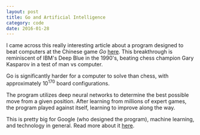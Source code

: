 ```yaml
---
layout: post
title: Go and Artificial Intelligence
category: code
date: 2016-01-28
---
```


I came across this really interesting article about a program designed to beat computers at the Chinese game *Go* [here](http://www.nature.com/news/google-ai-algorithm-masters-ancient-game-of-go-1.19234). This breakthrough is reminiscent of IBM's Deep Blue in the 1990's, beating chess champion Gary Kasparov in a test of man vs computer. 

Go is significantly harder for a computer to solve than chess, with approximately 10<sup>170</sup> board configurations.

The program utilizes deep neural networks to determine the best possible move from a given position. After learning from millions of expert games, the program played against itself, learning to improve along the way.

This is pretty big for Google (who designed the program), machine learning, and technology in general. Read more about it [here](http://www.nature.com/news/google-ai-algorithm-masters-ancient-game-of-go-1.19234).

